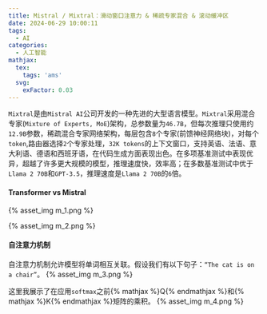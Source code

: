 ```yaml
---
title: Mistral / Mixtral：滑动窗口注意力 & 稀疏专家混合 & 滚动缓冲区
date: 2024-06-29 10:00:11
tags:
  - AI
categories:
  - 人工智能
mathjax:
  tex:
    tags: 'ams'
  svg:
    exFactor: 0.03
---
```


`Mixtral`是由`Mistral AI`公司开发的一种先进的大型语言模型。`Mixtral`采用混合专家(`Mixture of Experts, MoE`)架构，总参数量为`46.7B`，但每次推理只使用约`12.9B`参数，稀疏混合专家网络架构，每层包含`8`个专家(前馈神经网络块)，对每个`token`,路由器选择`2`个专家处理，`32K tokens`的上下文窗口，支持英语、法语、意大利语、德语和西班牙语，在代码生成方面表现出色。在多项基准测试中表现优异，超越了许多更大规模的模型，推理速度快，效率高；在多数基准测试中优于`Llama 2 70B`和`GPT-3.5`，推理速度是`Llama 2 70B`的`6`倍。
<!-- more -->

#### Transformer vs Mistral

{% asset_img m_1.png %}

{% asset_img m_2.png %}

#### 自注意力机制

自注意力机制允许模型将单词相互关联。假设我们有以下句子：`“The cat is on a chair”`。
{% asset_img m_3.png %}

这里我展示了在应用`softmax`之前{% mathjax %}Q{% endmathjax %}和{% mathjax %}K{% endmathjax %}矩阵的乘积。
{% asset_img m_4.png %}
